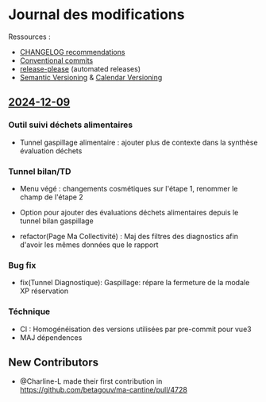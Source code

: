 # Journal des modifications

Ressources :
- [CHANGELOG recommendations](https://keepachangelog.com/)
- [Conventional commits](https://www.conventionalcommits.org/en/v1.0.0/)
- [release-please](https://github.com/google-github-actions/release-please-action) (automated releases)
- [Semantic Versioning](https://semver.org/) & [Calendar Versioning](https://calver.org/)

## [2024-12-09](https://github.com/betagouv/ma-cantine/compare/2024-11-29...2024-12-09)

### Outil suivi déchets alimentaires

- Tunnel gaspillage alimentaire : ajouter plus de contexte dans la synthèse évaluation déchets

### Tunnel bilan/TD

- Menu végé : changements cosmétiques sur l'étape 1, renommer le champ de l'étape 2
- Option pour ajouter des évaluations déchets alimentaires depuis le tunnel bilan gaspillage

- refactor(Page Ma Collectivité) : Maj des filtres des diagnostics afin d'avoir les mêmes données que le rapport

### Bug fix

- fix(Tunnel Diagnostique): Gaspillage: répare la fermeture de la modale XP réservation

### Téchnique

- CI : Homogénéisation des versions utilisées par pre-commit pour vue3
- MAJ dépendences

## New Contributors

- @Charline-L made their first contribution in https://github.com/betagouv/ma-cantine/pull/4728

